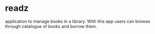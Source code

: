 # readz
application to manage books in a library. With this app users can browse through catalogue of books and borrow them.
